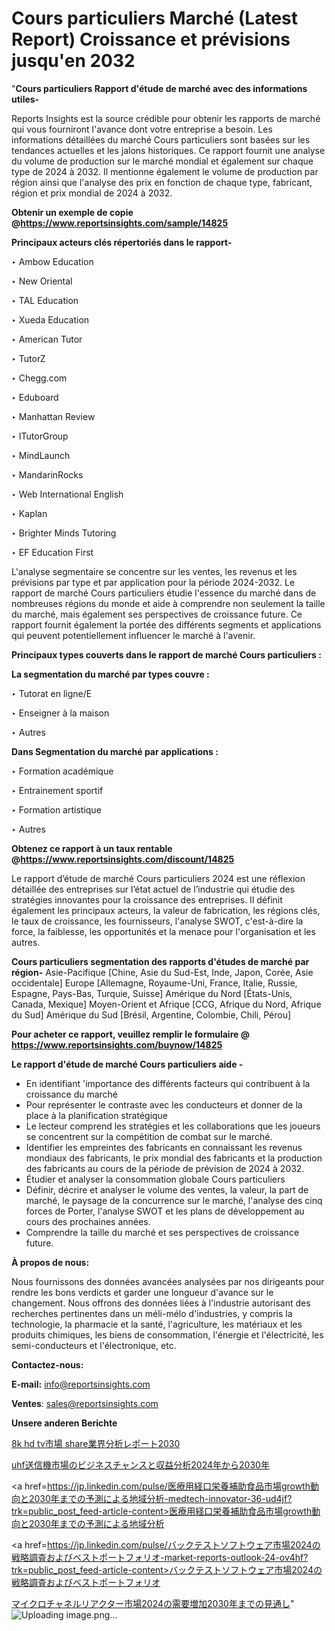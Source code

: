 # Cours particuliers Marché (Latest Report) Croissance et prévisions jusqu'en 2032

"<strong>Cours particuliers Rapport d'étude de marché avec des informations utiles-</strong>

Reports Insights est la source crédible pour obtenir les rapports de marché qui vous fourniront l'avance dont votre entreprise a besoin. Les informations détaillées du marché Cours particuliers sont basées sur les tendances actuelles et les jalons historiques. Ce rapport fournit une analyse du volume de production sur le marché mondial et également sur chaque type de 2024 à 2032. Il mentionne également le volume de production par région ainsi que l'analyse des prix en fonction de chaque type, fabricant, région et prix mondial de 2024 à 2032.

<strong><b>Obtenir un exemple de copie @</b></strong><a href=https://www.reportsinsights.com/sample/14825><strong><b>https://www.reportsinsights.com/sample/14825</b></strong></a>

<b>Principaux acteurs clés répertoriés dans le rapport-</b>

<b> </b>‣ Ambow Education

‣ New Oriental

‣ TAL Education

‣ Xueda Education

‣ American Tutor

‣ TutorZ

‣ Chegg.com

‣ Eduboard

‣ Manhattan Review

‣ ITutorGroup

‣ MindLaunch

‣ MandarinRocks

‣ Web International English

‣ Kaplan

‣ Brighter Minds Tutoring

‣ EF Education First

L'analyse segmentaire se concentre sur les ventes, les revenus et les prévisions par type et par application pour la période 2024-2032. Le rapport de marché Cours particuliers étudie l'essence du marché dans de nombreuses régions du monde et aide à comprendre non seulement la taille du marché, mais également ses perspectives de croissance future. Ce rapport fournit également la portée des différents segments et applications qui peuvent potentiellement influencer le marché à l'avenir.

<strong>Principaux types couverts dans le rapport de marché Cours particuliers :</strong>

<strong>La segmentation du marché par types couvre :</strong>

‣ Tutorat en ligne/E

‣ Enseigner à la maison

‣ Autres

<strong>Dans Segmentation du marché par applications :</strong>

‣ Formation académique

‣ Entrainement sportif

‣ Formation artistique

‣ Autres

<strong><b>Obtenez ce rapport à un taux rentable @</b></strong><a href=https://www.reportsinsights.com/discount/14825><strong><b>https://www.reportsinsights.com/discount/14825</b></strong></a>

Le rapport d’étude de marché Cours particuliers 2024 est une réflexion détaillée des entreprises sur l’état actuel de l’industrie qui étudie des stratégies innovantes pour la croissance des entreprises. Il définit également les principaux acteurs, la valeur de fabrication, les régions clés, le taux de croissance, les fournisseurs, l'analyse SWOT, c'est-à-dire la force, la faiblesse, les opportunités et la menace pour l'organisation et les autres.

<strong>Cours particuliers segmentation des rapports d'études de marché par région-</strong>
Asie-Pacifique [Chine, Asie du Sud-Est, Inde, Japon, Corée, Asie occidentale]
Europe [Allemagne, Royaume-Uni, France, Italie, Russie, Espagne, Pays-Bas, Turquie, Suisse]
Amérique du Nord [États-Unis, Canada, Mexique]
Moyen-Orient et Afrique [CCG, Afrique du Nord, Afrique du Sud]
Amérique du Sud [Brésil, Argentine, Colombie, Chili, Pérou]

<strong>Pour acheter ce rapport, veuillez remplir le formulaire @   <a href=https://www.reportsinsights.com/buynow/14825>https://www.reportsinsights.com/buynow/14825</a></strong>

<strong>Le rapport d'étude de marché Cours particuliers aide -</strong>
<ul>
  <li>En identifiant 'importance des différents facteurs qui contribuent à la croissance du marché</li>
  <li>Pour représenter le contraste avec les conducteurs et donner de la place à la planification stratégique</li>
  <li>Le lecteur comprend les stratégies et les collaborations que les joueurs se concentrent sur la compétition de combat sur le marché.</li>
  <li>Identifier les empreintes des fabricants en connaissant les revenus mondiaux des fabricants, le prix mondial des fabricants et la production des fabricants au cours de la période de prévision de 2024 à 2032.</li>
  <li>Étudier et analyser la consommation globale Cours particuliers</li>
  <li>Définir, décrire et analyser le volume des ventes, la valeur, la part de marché, le paysage de la concurrence sur le marché, l'analyse des cinq forces de Porter, l'analyse SWOT et les plans de développement au cours des prochaines années.</li>
  <li>Comprendre la taille du marché et ses perspectives de croissance future.</li>
</ul>
<strong>À propos de nous:</strong>

Nous fournissons des données avancées analysées par nos dirigeants pour rendre les bons verdicts et garder une longueur d'avance sur le changement. Nous offrons des données liées à l'industrie autorisant des recherches pertinentes dans un méli-mélo d'industries, y compris la technologie, la pharmacie et la santé, l'agriculture, les matériaux et les produits chimiques, les biens de consommation, l'énergie et l'électricité, les semi-conducteurs et l'électronique, etc.

<strong>Contactez-nous:</strong>

<strong>E-mail:</strong> <a href=mailto:info@reportsinsights.com>info@reportsinsights.com</a>

<strong>Ventes</strong>: <a href=mailto:sales@reportsinsights.com>sales@reportsinsights.com</a>

<strong>Unsere anderen Berichte</strong>

<a href=https://www.linkedin.com/pulse/8k-hd-tv市場-share業界分析レポート2030-community-market-research-1fpgf/>8k hd tv市場 share業界分析レポート2030</a>

<a href=https://www.linkedin.com/pulse/uhf送信機市場のビジネスチャンスと収益分析2024年から2030年-tribunal-analytics-360-9owaf/>uhf送信機市場のビジネスチャンスと収益分析2024年から2030年</a>

<a href=https://jp.linkedin.com/pulse/医療用経口栄養補助食品市場growth動向と2030年までの予測による地域分析-medtech-innovator-36-ud4jf?trk=public_post_feed-article-content>医療用経口栄養補助食品市場growth動向と2030年までの予測による地域分析</a>

<a href=https://jp.linkedin.com/pulse/バックテストソフトウェア市場2024の戦略調査およびベストポートフォリオ-market-reports-outlook-24-ov4hf?trk=public_post_feed-article-content>バックテストソフトウェア市場2024の戦略調査およびベストポートフォリオ</a>

<a href=https://www.linkedin.com/pulse/マイクロチャネルリアクター市場2024の需要増加2030年までの見通し-tribunal-analytics-360-jcycf/>マイクロチャネルリアクター市場2024の需要増加2030年までの見通し</a>"
![Uploading image.png…]()

